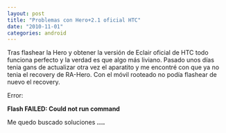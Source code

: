 ```yaml
---
layout: post
title: "Problemas con Hero+2.1 oficial HTC"
date: "2010-11-01"
categories: android
---
```


Tras flashear la Hero y obtener la versión de Eclair oficial de HTC todo funciona perfecto y la verdad es que algo más liviano. Pasado unos días tenia gans de actualizar otra vez el aparatito y me encontré con que ya no tenia el recovery de RA-Hero. Con el móvil rooteado no podía flashear de nuevo el recovery.

Error:

**Flash FAILED: Could not run command**

Me quedo buscado soluciones **....**
